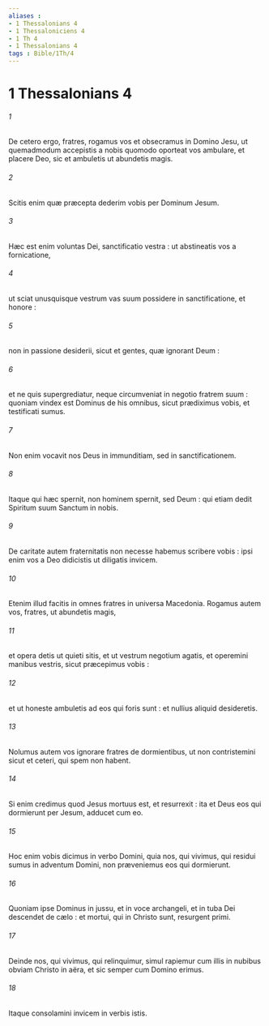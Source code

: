 ```yaml
---
aliases : 
- 1 Thessalonians 4
- 1 Thessaloniciens 4
- 1 Th 4
- 1 Thessalonians 4
tags : Bible/1Th/4
---
```


# 1 Thessalonians 4

###### 1
De cetero ergo, fratres, rogamus vos et obsecramus in Domino Jesu, ut quemadmodum accepistis a nobis quomodo oporteat vos ambulare, et placere Deo, sic et ambuletis ut abundetis magis.
###### 2
Scitis enim quæ præcepta dederim vobis per Dominum Jesum.
###### 3
Hæc est enim voluntas Dei, sanctificatio vestra : ut abstineatis vos a fornicatione,
###### 4
ut sciat unusquisque vestrum vas suum possidere in sanctificatione, et honore :
###### 5
non in passione desiderii, sicut et gentes, quæ ignorant Deum :
###### 6
et ne quis supergrediatur, neque circumveniat in negotio fratrem suum : quoniam vindex est Dominus de his omnibus, sicut prædiximus vobis, et testificati sumus.
###### 7
Non enim vocavit nos Deus in immunditiam, sed in sanctificationem.
###### 8
Itaque qui hæc spernit, non hominem spernit, sed Deum : qui etiam dedit Spiritum suum Sanctum in nobis.
###### 9
De caritate autem fraternitatis non necesse habemus scribere vobis : ipsi enim vos a Deo didicistis ut diligatis invicem.
###### 10
Etenim illud facitis in omnes fratres in universa Macedonia. Rogamus autem vos, fratres, ut abundetis magis,
###### 11
et opera detis ut quieti sitis, et ut vestrum negotium agatis, et operemini manibus vestris, sicut præcepimus vobis :
###### 12
et ut honeste ambuletis ad eos qui foris sunt : et nullius aliquid desideretis.
###### 13
Nolumus autem vos ignorare fratres de dormientibus, ut non contristemini sicut et ceteri, qui spem non habent.
###### 14
Si enim credimus quod Jesus mortuus est, et resurrexit : ita et Deus eos qui dormierunt per Jesum, adducet cum eo.
###### 15
Hoc enim vobis dicimus in verbo Domini, quia nos, qui vivimus, qui residui sumus in adventum Domini, non præveniemus eos qui dormierunt.
###### 16
Quoniam ipse Dominus in jussu, et in voce archangeli, et in tuba Dei descendet de cælo : et mortui, qui in Christo sunt, resurgent primi.
###### 17
Deinde nos, qui vivimus, qui relinquimur, simul rapiemur cum illis in nubibus obviam Christo in aëra, et sic semper cum Domino erimus.
###### 18
Itaque consolamini invicem in verbis istis.
